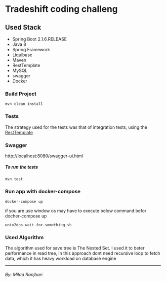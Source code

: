 # Tradeshift coding challeng

## Used Stack 

   * Spring Boot 2.1.6.RELEASE
   * Java 8
   * Spring Framework
   * Liquibase
   * Maven
   * RestTemplate
   * MySQL
   * swagger
   * Docker

### Build Project

```
mvn clean install
```

### Tests
The strategy used for the tests was that of integration tests, using the [RestTemplate](https://docs.spring.io/spring-android/docs/current/reference/html/rest-template.html)

### Swagger

http://localhost:8080/swagger-ui.html


##### To run the tests
```
mvn test
```

### Run app with docker-compose
```
docker-compose up
```

if you are use window os may have to execute below command befor docher-compose up
```
unix2dos wait-for-something.sh
```
### Used Algorithm
The algorithm used for save tree is The Nested Set. I used it to beter performance in read tree, in this approach dont need recursive loop to fetch data, which it has heavy workload on database engine 

_____

###### By: Milad Ranjbari